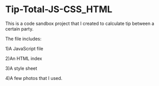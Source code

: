 # Tip-Total-JS-CSS_HTML

This is a code sandbox project that I created to calculate tip between a certain party.

The file includes:

1)A JavaScript file

2)An HTML index

3)A style sheet

4)A few photos that I used.
